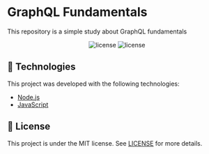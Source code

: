 # GraphQL Fundamentals
<p align="justify">
This repository is a simple study about GraphQL fundamentals
</p>


<p align="center">
<img src="https://img.shields.io/github/license/GusMartins499/graphql-fundamentals" alt="license">
<img src="https://img.shields.io/github/repo-size/GusMartins499/graphql-fundamentals" alt="license">
</p>


## :rocket: Technologies

This project was developed with the following technologies:

- [Node.js](https://nodejs.org/en/)
- [JavaScript](https://www.javascript.com/)

## :memo: License

This project is under the MIT license. See [LICENSE](LICENSE) for more details.
